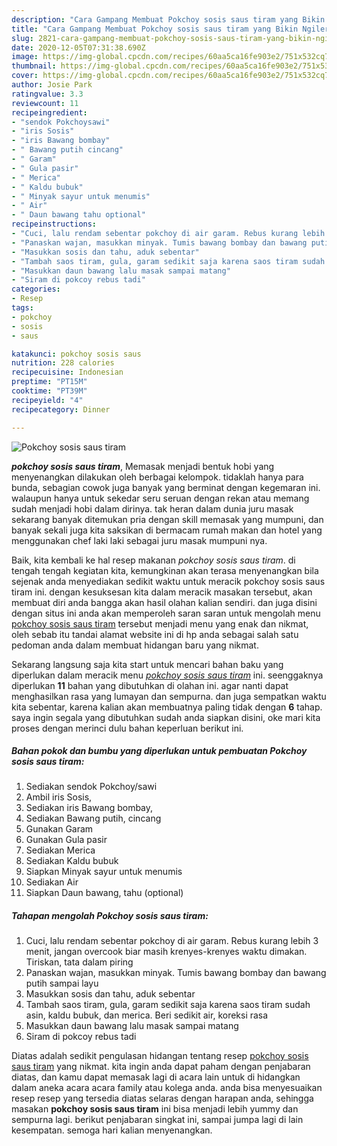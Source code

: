 ```yaml
---
description: "Cara Gampang Membuat Pokchoy sosis saus tiram yang Bikin Ngiler"
title: "Cara Gampang Membuat Pokchoy sosis saus tiram yang Bikin Ngiler"
slug: 2821-cara-gampang-membuat-pokchoy-sosis-saus-tiram-yang-bikin-ngiler
date: 2020-12-05T07:31:38.690Z
image: https://img-global.cpcdn.com/recipes/60aa5ca16fe903e2/751x532cq70/pokchoy-sosis-saus-tiram-foto-resep-utama.jpg
thumbnail: https://img-global.cpcdn.com/recipes/60aa5ca16fe903e2/751x532cq70/pokchoy-sosis-saus-tiram-foto-resep-utama.jpg
cover: https://img-global.cpcdn.com/recipes/60aa5ca16fe903e2/751x532cq70/pokchoy-sosis-saus-tiram-foto-resep-utama.jpg
author: Josie Park
ratingvalue: 3.3
reviewcount: 11
recipeingredient:
- "sendok Pokchoysawi"
- "iris Sosis"
- "iris Bawang bombay"
- " Bawang putih cincang"
- " Garam"
- " Gula pasir"
- " Merica"
- " Kaldu bubuk"
- " Minyak sayur untuk menumis"
- " Air"
- " Daun bawang tahu optional"
recipeinstructions:
- "Cuci, lalu rendam sebentar pokchoy di air garam. Rebus kurang lebih 3 menit, jangan overcook biar masih krenyes-krenyes waktu dimakan. Tiriskan, tata dalam piring"
- "Panaskan wajan, masukkan minyak. Tumis bawang bombay dan bawang putih sampai layu"
- "Masukkan sosis dan tahu, aduk sebentar"
- "Tambah saos tiram, gula, garam sedikit saja karena saos tiram sudah asin, kaldu bubuk, dan merica. Beri sedikit air, koreksi rasa"
- "Masukkan daun bawang lalu masak sampai matang"
- "Siram di pokcoy rebus tadi"
categories:
- Resep
tags:
- pokchoy
- sosis
- saus

katakunci: pokchoy sosis saus 
nutrition: 228 calories
recipecuisine: Indonesian
preptime: "PT15M"
cooktime: "PT39M"
recipeyield: "4"
recipecategory: Dinner

---
```



![Pokchoy sosis saus tiram](https://img-global.cpcdn.com/recipes/60aa5ca16fe903e2/751x532cq70/pokchoy-sosis-saus-tiram-foto-resep-utama.jpg)

<b><i>pokchoy sosis saus tiram</i></b>, Memasak menjadi bentuk hobi yang menyenangkan dilakukan oleh berbagai kelompok. tidaklah hanya para bunda, sebagian cowok juga banyak yang berminat dengan kegemaran ini. walaupun hanya untuk sekedar seru seruan dengan rekan atau memang sudah menjadi hobi dalam dirinya. tak heran dalam dunia juru masak sekarang banyak ditemukan pria dengan skill memasak yang mumpuni, dan banyak sekali juga kita saksikan di bermacam rumah makan dan hotel yang menggunakan chef laki laki sebagai juru masak mumpuni nya.



Baik, kita kembali ke hal resep makanan <i>pokchoy sosis saus tiram</i>. di tengah tengah kegiatan kita, kemungkinan akan terasa menyenangkan bila sejenak anda menyediakan sedikit waktu untuk meracik pokchoy sosis saus tiram ini. dengan kesuksesan kita dalam meracik masakan tersebut, akan membuat diri anda bangga akan hasil olahan kalian sendiri. dan juga disini dengan situs ini anda akan memperoleh saran saran untuk mengolah menu <u>pokchoy sosis saus tiram</u> tersebut menjadi menu yang enak dan nikmat, oleh sebab itu tandai alamat website ini di hp anda sebagai salah satu pedoman anda dalam membuat hidangan baru yang nikmat.


Sekarang langsung saja kita start untuk mencari bahan baku yang diperlukan dalam meracik menu <u><i>pokchoy sosis saus tiram</i></u> ini. seenggaknya diperlukan <b>11</b> bahan yang dibutuhkan di olahan ini. agar nanti dapat menghasilkan rasa yang lumayan dan sempurna. dan juga sempatkan waktu kita sebentar, karena kalian akan membuatnya paling tidak dengan <b>6</b> tahap. saya ingin segala yang dibutuhkan sudah anda siapkan disini, oke mari kita proses dengan merinci dulu bahan keperluan berikut ini.

<!--inarticleads1-->

##### Bahan pokok dan bumbu yang diperlukan untuk pembuatan Pokchoy sosis saus tiram:

1. Sediakan sendok Pokchoy/sawi
1. Ambil iris Sosis,
1. Sediakan iris Bawang bombay,
1. Sediakan  Bawang putih, cincang
1. Gunakan  Garam
1. Gunakan  Gula pasir
1. Sediakan  Merica
1. Sediakan  Kaldu bubuk
1. Siapkan  Minyak sayur untuk menumis
1. Sediakan  Air
1. Siapkan  Daun bawang, tahu (optional)




<!--inarticleads2-->

##### Tahapan mengolah Pokchoy sosis saus tiram:

1. Cuci, lalu rendam sebentar pokchoy di air garam. Rebus kurang lebih 3 menit, jangan overcook biar masih krenyes-krenyes waktu dimakan. Tiriskan, tata dalam piring
1. Panaskan wajan, masukkan minyak. Tumis bawang bombay dan bawang putih sampai layu
1. Masukkan sosis dan tahu, aduk sebentar
1. Tambah saos tiram, gula, garam sedikit saja karena saos tiram sudah asin, kaldu bubuk, dan merica. Beri sedikit air, koreksi rasa
1. Masukkan daun bawang lalu masak sampai matang
1. Siram di pokcoy rebus tadi




Diatas adalah sedikit pengulasan hidangan tentang resep <u>pokchoy sosis saus tiram</u> yang nikmat. kita ingin anda dapat paham dengan penjabaran diatas, dan kamu dapat memasak lagi di acara lain untuk di hidangkan dalam aneka acara acara family atau kolega anda. anda bisa menyesuaikan resep resep yang tersedia diatas selaras dengan harapan anda, sehingga masakan <b>pokchoy sosis saus tiram</b> ini bisa menjadi lebih yummy dan sempurna lagi. berikut penjabaran singkat ini, sampai jumpa lagi di lain kesempatan. semoga hari kalian menyenangkan.
